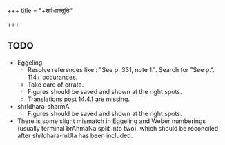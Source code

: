 +++
title = "+सर्व-प्रस्तुतिः"

+++

## TODO
- Eggeling 
  - Resolve references like : "See p. 331, note 1.". Search for "See p\.". 114+ occurances.
  - Take care of errata.
  - Figures should be saved and shown at the right spots.
  - Translations post 14.4.1 are missing.
- shrIdhara-sharmA
  - Figures should be saved and shown at the right spots.
- There is some slight mismatch in Eggeling and Weber numberings (usually terminal brAhmaNa split into two), which should be reconciled after shrIdhara-mUla has been included.
